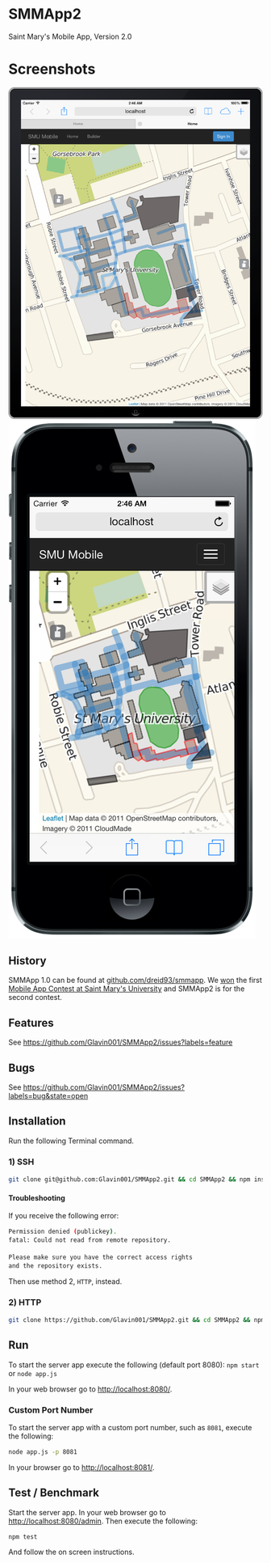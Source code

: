 SMMApp2
=======

Saint Mary's Mobile App, Version 2.0

# Screenshots
![Home iPad](screenshots/home_ipad_1.png "Home iPad")
![Home iPad](screenshots/home_iphone_1.png "Home iPad")

## History
SMMApp 1.0 can be found at [github.com/dreid93/smmapp](https://github.com/dreid93/smmapp). We [won](http://www.smu.ca/newsreleases/2013/may/team-smmapps-wins-saint-marys-first-ever-mobile-app-contest-.html) the first [Mobile App Contest at Saint Mary's University](http://www.smu.ca/academic/science/department/mobile-app-contest.html) and SMMApp2 is for the second contest.

## Features
See https://github.com/Glavin001/SMMApp2/issues?labels=feature

## Bugs
See https://github.com/Glavin001/SMMApp2/issues?labels=bug&state=open

## Installation
Run the following Terminal command.
### 1) SSH
```bash
git clone git@github.com:Glavin001/SMMApp2.git && cd SMMApp2 && npm install
```
#### Troubleshooting
If you receive the following error:
```bash
Permission denied (publickey).
fatal: Could not read from remote repository.

Please make sure you have the correct access rights
and the repository exists.
```
Then use method 2, `HTTP`, instead.
### 2) HTTP
```bash
git clone https://github.com/Glavin001/SMMApp2.git && cd SMMApp2 && npm install
```
## Run
To start the server app execute the following (default port 8080):
`npm start`
or
`node app.js`

In your web browser go to [http://localhost:8080/](http://localhost:8080/).
### Custom Port Number
To start the server app with a custom port number, such as `8081`, execute the following:
```bash
node app.js -p 8081
```
In your browser go to [http://localhost:8081/](http://localhost:8081/).

## Test / Benchmark
Start the server app.
In your web browser go to [http://localhost:8080/admin](http://localhost:8080/admin).
Then execute the following:
```bash
npm test
```
And follow the on screen instructions.
